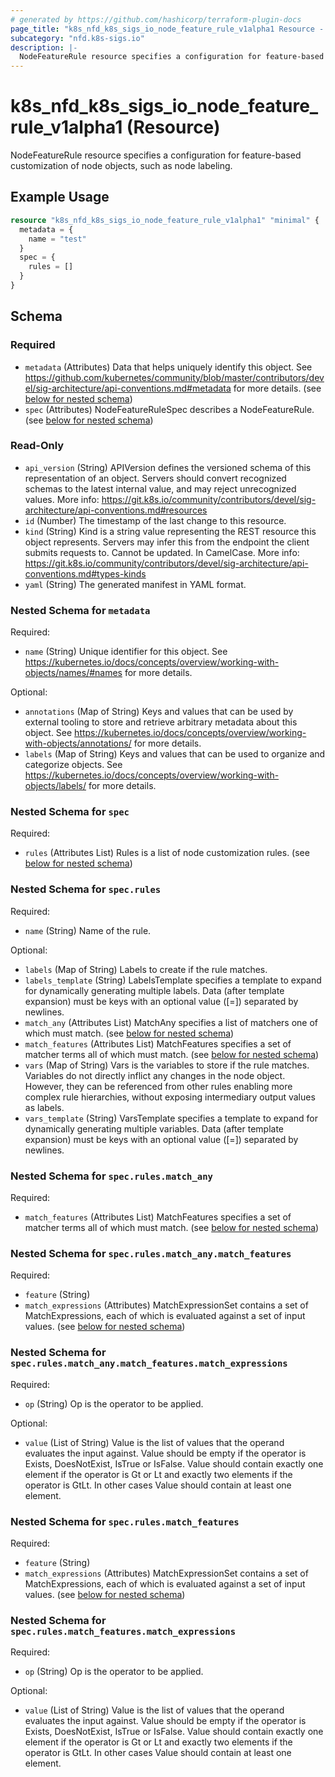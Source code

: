 ```yaml
---
# generated by https://github.com/hashicorp/terraform-plugin-docs
page_title: "k8s_nfd_k8s_sigs_io_node_feature_rule_v1alpha1 Resource - terraform-provider-k8s"
subcategory: "nfd.k8s-sigs.io"
description: |-
  NodeFeatureRule resource specifies a configuration for feature-based customization of node objects, such as node labeling.
---
```


# k8s_nfd_k8s_sigs_io_node_feature_rule_v1alpha1 (Resource)

NodeFeatureRule resource specifies a configuration for feature-based customization of node objects, such as node labeling.

## Example Usage

```terraform
resource "k8s_nfd_k8s_sigs_io_node_feature_rule_v1alpha1" "minimal" {
  metadata = {
    name = "test"
  }
  spec = {
    rules = []
  }
}
```

<!-- schema generated by tfplugindocs -->
## Schema

### Required

- `metadata` (Attributes) Data that helps uniquely identify this object. See https://github.com/kubernetes/community/blob/master/contributors/devel/sig-architecture/api-conventions.md#metadata for more details. (see [below for nested schema](#nestedatt--metadata))
- `spec` (Attributes) NodeFeatureRuleSpec describes a NodeFeatureRule. (see [below for nested schema](#nestedatt--spec))

### Read-Only

- `api_version` (String) APIVersion defines the versioned schema of this representation of an object. Servers should convert recognized schemas to the latest internal value, and may reject unrecognized values. More info: https://git.k8s.io/community/contributors/devel/sig-architecture/api-conventions.md#resources
- `id` (Number) The timestamp of the last change to this resource.
- `kind` (String) Kind is a string value representing the REST resource this object represents. Servers may infer this from the endpoint the client submits requests to. Cannot be updated. In CamelCase. More info: https://git.k8s.io/community/contributors/devel/sig-architecture/api-conventions.md#types-kinds
- `yaml` (String) The generated manifest in YAML format.

<a id="nestedatt--metadata"></a>
### Nested Schema for `metadata`

Required:

- `name` (String) Unique identifier for this object. See https://kubernetes.io/docs/concepts/overview/working-with-objects/names/#names for more details.

Optional:

- `annotations` (Map of String) Keys and values that can be used by external tooling to store and retrieve arbitrary metadata about this object. See https://kubernetes.io/docs/concepts/overview/working-with-objects/annotations/ for more details.
- `labels` (Map of String) Keys and values that can be used to organize and categorize objects. See https://kubernetes.io/docs/concepts/overview/working-with-objects/labels/ for more details.


<a id="nestedatt--spec"></a>
### Nested Schema for `spec`

Required:

- `rules` (Attributes List) Rules is a list of node customization rules. (see [below for nested schema](#nestedatt--spec--rules))

<a id="nestedatt--spec--rules"></a>
### Nested Schema for `spec.rules`

Required:

- `name` (String) Name of the rule.

Optional:

- `labels` (Map of String) Labels to create if the rule matches.
- `labels_template` (String) LabelsTemplate specifies a template to expand for dynamically generating multiple labels. Data (after template expansion) must be keys with an optional value (<key>[=<value>]) separated by newlines.
- `match_any` (Attributes List) MatchAny specifies a list of matchers one of which must match. (see [below for nested schema](#nestedatt--spec--rules--match_any))
- `match_features` (Attributes List) MatchFeatures specifies a set of matcher terms all of which must match. (see [below for nested schema](#nestedatt--spec--rules--match_features))
- `vars` (Map of String) Vars is the variables to store if the rule matches. Variables do not directly inflict any changes in the node object. However, they can be referenced from other rules enabling more complex rule hierarchies, without exposing intermediary output values as labels.
- `vars_template` (String) VarsTemplate specifies a template to expand for dynamically generating multiple variables. Data (after template expansion) must be keys with an optional value (<key>[=<value>]) separated by newlines.

<a id="nestedatt--spec--rules--match_any"></a>
### Nested Schema for `spec.rules.match_any`

Required:

- `match_features` (Attributes List) MatchFeatures specifies a set of matcher terms all of which must match. (see [below for nested schema](#nestedatt--spec--rules--match_any--match_features))

<a id="nestedatt--spec--rules--match_any--match_features"></a>
### Nested Schema for `spec.rules.match_any.match_features`

Required:

- `feature` (String)
- `match_expressions` (Attributes) MatchExpressionSet contains a set of MatchExpressions, each of which is evaluated against a set of input values. (see [below for nested schema](#nestedatt--spec--rules--match_any--match_features--match_expressions))

<a id="nestedatt--spec--rules--match_any--match_features--match_expressions"></a>
### Nested Schema for `spec.rules.match_any.match_features.match_expressions`

Required:

- `op` (String) Op is the operator to be applied.

Optional:

- `value` (List of String) Value is the list of values that the operand evaluates the input against. Value should be empty if the operator is Exists, DoesNotExist, IsTrue or IsFalse. Value should contain exactly one element if the operator is Gt or Lt and exactly two elements if the operator is GtLt. In other cases Value should contain at least one element.




<a id="nestedatt--spec--rules--match_features"></a>
### Nested Schema for `spec.rules.match_features`

Required:

- `feature` (String)
- `match_expressions` (Attributes) MatchExpressionSet contains a set of MatchExpressions, each of which is evaluated against a set of input values. (see [below for nested schema](#nestedatt--spec--rules--match_features--match_expressions))

<a id="nestedatt--spec--rules--match_features--match_expressions"></a>
### Nested Schema for `spec.rules.match_features.match_expressions`

Required:

- `op` (String) Op is the operator to be applied.

Optional:

- `value` (List of String) Value is the list of values that the operand evaluates the input against. Value should be empty if the operator is Exists, DoesNotExist, IsTrue or IsFalse. Value should contain exactly one element if the operator is Gt or Lt and exactly two elements if the operator is GtLt. In other cases Value should contain at least one element.


